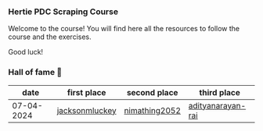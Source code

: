 ### Hertie PDC Scraping Course 

Welcome to the course! You will find here all the resources to follow the course and the exercises.

Good luck!


### Hall of fame 🎇

|  date | first place  | second place | third place  | 
|---|---|---|---|
|  07-04-2024 | [jacksonmluckey](https://github.com/jacksonmluckey)  | [nimathing2052](https://github.com/nimathing2052)  | [adityanarayan-rai](https://github.com/adityanarayan-rai) |